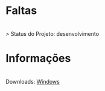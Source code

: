 <h1> Faltas </h1><br>
> Status do Projeto: desenvolvimento

<h1>Informações</h1><br>
Downloads:
<a href='https://github.com/MateusParra/Faltas/raw/refs/heads/desenvolvimento/dist/faltas.exe'>Windows</a>